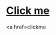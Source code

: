 # <a href="javascript:alert('XSS Attack!');">Click me</a>
<a href=<script>alert('XSS Attack!');</script>clickme</a></button>
